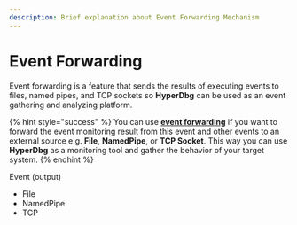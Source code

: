 ```yaml
---
description: Brief explanation about Event Forwarding Mechanism
---
```


# Event Forwarding

Event forwarding is a feature that sends the results of executing events to files, named pipes, and TCP sockets so **HyperDbg** can be used as an event gathering and analyzing platform.

{% hint style="success" %}
You can use [**event forwarding**](https://docs.hyperdbg.com/tips-and-tricks/misc/event-forwarding) if you want to forward the event monitoring result from this event and other events to an external source e.g. **File**, **NamedPipe**, or **TCP Socket**. This way you can use **HyperDbg** as a monitoring tool and gather the behavior of your target system.
{% endhint %}

Event \(output\)

* File
* NamedPipe
* TCP 

